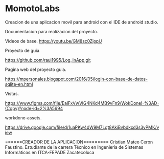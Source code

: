 # MomotoLabs
Creacion de una aplicacion movil para android con el IDE de android studio.


Documentacion para realizacion del proyecto.

Videos de base.
https://youtu.be/GM8sc0ZjopU

Proyecto de guia.

https://github.com/raul1995/Log_InApp.git

Pagina web del proyecto guia.

https://mpersonales.blogspot.com/2016/05/login-con-base-de-datos-sqlite-en.html

Vistas.

https://www.figma.com/file/EaIFxVwVlG4NKd4MB9vFn9/WokDone!-%3AD-(Copy)?node-id=2%3A5694

workdone-assets.

https://drive.google.com/file/d/1uaPKw4dW9M7Lgt8AkiBvbdkxd3s3vPMK/view

======CREADOR DE LA APLICACION=========
Cristian Mateo Ceron Faustino.
Estudiante de la carrera Técnico en Ingenieria de Sistemas Informáticos en ITCA-FEPADE Zacatecoluca
